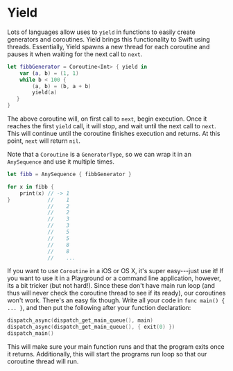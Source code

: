 # Yield

Lots of languages allow uses to `yield` in functions to easily create generators and coroutines. Yield brings this functionality to Swift using threads. Essentially, Yield spawns a new thread for each coroutine and pauses it when waiting for the next call to `next`.

```swift
let fibbGenerator = Coroutine<Int> { yield in
    var (a, b) = (1, 1)
    while b < 100 {
        (a, b) = (b, a + b)
        yield(a)
   }
}
```

The above coroutine will, on first call to `next`, begin execution. Once it reaches the first `yield` call, it will stop, and wait until the next call to `next`. This will continue until the coroutine finishes execution and returns. At this point, `next` will return `nil`.

Note that a `Coroutine` is a `GeneratorType`, so we can wrap it in an `AnySequence` and use it multiple times.
```swift
let fibb = AnySequence { fibbGenerator }

for x in fibb {
    print(x) // -> 1
}            //    1
             //    2
             //    2
             //    3
             //    3
             //    5
             //    5
             //    8
             //    8
             //    ...
```

If you want to use `Coroutine` in a iOS or OS X, it's super easy---just use it! If you want to use it in a Playground or a command line application, however, its a bit tricker (but not hard!). Since these don't have main run loop (and thus will never check the coroutine thread to see if its ready), our coroutines won't work. There's an easy fix though. Write all your code in `func main() { ... }`, and then put the following after your function declaration:
```swift
dispatch_async(dispatch_get_main_queue(), main)
dispatch_async(dispatch_get_main_queue(), { exit(0) })
dispatch_main()
```
This will make sure your main function runs and that the program exits once it returns. Additionally, this will start the programs run loop so that our coroutine thread will run.
